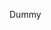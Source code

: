 <!--
{
    "title": "Dummy",
    "createDate": "31-01-2014",
    "editDate": "",
    "summary": "",
    "thumbnail": "",
    "authors": [],
    "tags": [],
    "translators": []
}
#META_LABEL-->

Dummy
